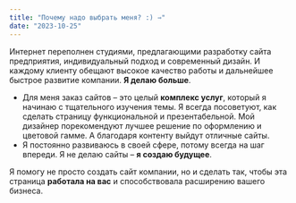 ```yaml
---
title: "Почему надо выбрать меня? :) ⇾"
date: "2023-10-25"
---
```


Интернет переполнен студиями, предлагающими разработку сайта предприятия, индивидуальный подход и современный дизайн. И каждому клиенту обещают высокое качество работы и дальнейшее быстрое развитие компании. **Я делаю больше**.

- Для меня заказ сайтов – это целый **комплекс услуг**, который я начинаю с тщательного изучения темы. Я всегда посоветуют, как сделать страницу функциональной и презентабельной. Мой дизайнер порекомендуют лучшее решение по оформлению и цветовой гамме. А благодаря контенту выйдут отличные сайты.
- Я постоянно развиваюсь в своей сфере, потому всегда на шаг впереди. Я не делаю сайты – **я создаю будущее**.

Я помогу не просто создать сайт компании, но и сделать так, чтобы эта страница **работала на вас** и способствовала расширению вашего бизнеса.
